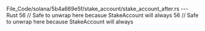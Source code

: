 File_Code/solana/5b4a669e5f/stake_account/stake_account_after.rs --- Rust
56         // Safe to unwrap here becasue StakeAccount<Delegation> will always                                                                               56         // Safe to unwrap here because StakeAccount<Delegation> will always

